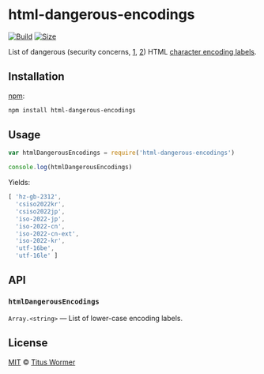 # html-dangerous-encodings

[![Build][build-badge]][build]
[![Size][size-badge]][size]

List of dangerous (security concerns, [1][], [2][]) HTML [character
encoding labels][encodings].

## Installation

[npm][]:

```bash
npm install html-dangerous-encodings
```

## Usage

```javascript
var htmlDangerousEncodings = require('html-dangerous-encodings')

console.log(htmlDangerousEncodings)
```

Yields:

```js
[ 'hz-gb-2312',
  'csiso2022kr',
  'csiso2022jp',
  'iso-2022-jp',
  'iso-2022-cn',
  'iso-2022-cn-ext',
  'iso-2022-kr',
  'utf-16be',
  'utf-16le' ]
```

## API

### `htmlDangerousEncodings`

`Array.<string>` — List of lower-case encoding labels.

## License

[MIT][license] © [Titus Wormer][author]

<!-- Definition -->

[build-badge]: https://img.shields.io/travis/wooorm/html-dangerous-encodings.svg

[build]: https://travis-ci.org/wooorm/html-dangerous-encodings

[size-badge]: https://img.shields.io/bundlephobia/minzip/html-dangerous-encodings.svg

[size]: https://bundlephobia.com/result?p=html-dangerous-encodings

[npm]: https://docs.npmjs.com/cli/install

[license]: license

[author]: https://wooorm.com

[1]: https://developer.mozilla.org/en/docs/Web/HTML/Element/meta#attr-charset

[2]: https://encoding.spec.whatwg.org/#security-background

[encodings]: https://github.com/wooorm/html-encodings
